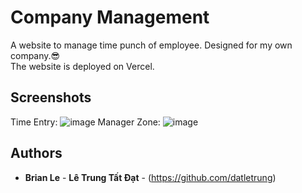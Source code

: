 # Company Management
A website to manage time punch of employee. Designed for my own company.😎  
The website is deployed on Vercel.

## Screenshots
Time Entry:
![image](https://user-images.githubusercontent.com/39230783/226510901-9f82abf8-9b68-4389-8343-f1921c2d648a.png)
Manager Zone:
![image](https://user-images.githubusercontent.com/39230783/226511275-42c42aac-9d0b-425b-8e45-6220d7d31757.png)


## Authors  
* **Brian Le** - **Lê Trung Tất Đạt** - (https://github.com/datletrung)  

